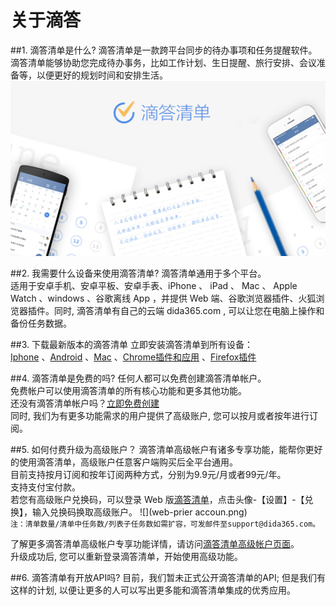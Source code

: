 # 关于滴答


##1.  滴答清单是什么?
滴答清单是一款跨平台同步的待办事项和任务提醒软件。
<br >滴答清单能够协助您完成待办事务，比如工作计划、生日提醒、旅行安排、会议准备等，以便更好的规划时间和安排生活。
![](dida.jpg)

##2.  我需要什么设备来使用滴答清单?
滴答清单通用于多个平台。
<br >适用于安卓手机、安卓平板、安卓手表、iPhone 、 iPad 、 Mac 、 Apple Watch 、windows 、谷歌离线 App ，并提供 Web 端、谷歌浏览器插件、火狐浏览器插件。同时, 滴答清单有自己的云端 dida365.com , 可以让您在电脑上操作和备份任务数据。

##3. 下载最新版本的滴答清单
立即安装滴答清单到所有设备：
<br >[Iphone](https://itunes.apple.com/cn/app/di-da-qing-dan-dai-ban-shi/id626144601?mt=8)
、[Android](https://www.dida365.com/static/getApp/download?type=apk)
、[Mac](https://www.dida365.com/static/getApp/download?type=apk)
、[Chrome插件和应用](http://www.dida365.com/about/crxDownload)
、[Firefox插件](https://addons.mozilla.org/zh-CN/firefox/addon/%E6%BB%B4%E7%AD%94%E6%B8%85%E5%8D%95/)


##4.  滴答清单是免费的吗?
任何人都可以免费创建滴答清单帐户。
<br >免费帐户可以使用滴答清单的所有核心功能和更多其他功能。
<br >还没有滴答清单帐户吗？[立即免费创建](https://dida365.com/signup)
<br >同时, 我们为有更多功能需求的用户提供了高级账户, 您可以按月或者按年进行订阅。

##5.  如何付费升级为高级账户？
滴答清单高级帐户有诸多专享功能，能帮你更好的使用滴答清单，高级账户任意客户端购买后全平台通用。
<br >目前支持按月订阅和按年订阅两种方式，分别为9.9元/月或者99元/年。
<br >支持支付宝付款。
<br >若您有高级账户兑换码，可以登录 Web 版[滴答清单](https://dida365.com/)，点击头像-【设置】-【兑换】，输入兑换码换取高级账户。
![](web-prier accoun.png)
<br >`注：清单数量/清单中任务数/列表子任务数如需扩容，可发邮件至support@dida365.com。`

了解更多滴答清单高级帐户专享功能详情，请访问[滴答清单高级帐户页面](https://www.dida365.com/about/upgrade)。
<br >升级成功后, 您可以重新登录滴答清单，开始使用高级功能。


##6.  滴答清单有开放API吗?
目前，我们暂未正式公开滴答清单的API; 但是我们有这样的计划, 以便让更多的人可以写出更多能和滴答清单集成的优秀应用。

